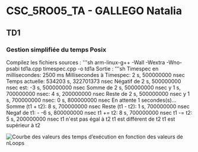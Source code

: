 # CSC_5RO05_TA - GALLEGO Natalia

## TD1

### Gestion simplifiée du temps Posix

Compilez les fichiers sources :
'''sh
arm-linux-g++ -Wall -Wextra -Wno-psabi td1a.cpp timespec.cpp -o td1a
Sortie :
'''sh
Timespec en millisecondes: 2500 ms
Millisecondes à Timespec: 2 s, 500000000 nsec
Temps actuelle: 534203 s, 322701373 nsec
Négatif de 2 s, 500000000 nsec est: -3 s, 500000000 nsec
Somme de 2 s, 500000000 nsec y 1 s, 700000000 nsec: 4 s, 200000000 nsec
Reste de 2 s, 500000000 nsec y 1 s, 700000000 nsec: 0 s, 800000000 nsec
En attente 1 secondes(s)...
Somme (t1 + t2): 8 s, 700000000 nsec
Reste (t1 - t2): 1 s, 700000000 nsec
Negaf de t1: - -6 s, 800000000 nsec
t1 += t2: 8 s, 700000000 nsec
t1 -= t2: 5 s, 200000000 nsec
t1 n'est pas égal à t2
t1 est différent de t2
t1 est supérieur à t2

![Courbe des valeurs des temps d’exécution en fonction des valeurs de nLoops](TempsExecution_vs_nLoops_TD2C.png)
